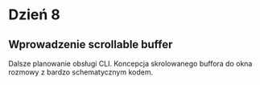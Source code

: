 # Dzień 8

## Wprowadzenie scrollable buffer

Dalsze planowanie obsługi CLI. Koncepcja skrolowanego buffora do okna rozmowy z bardzo schematycznym kodem.
